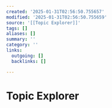 ```yaml
---
created: '2025-01-31T02:56:50.755657'
modified: '2025-01-31T02:56:50.755659'
source: '[[Topic Explorer]]'
tags: []
aliases: []
summary: ''
category: ''
links:
  outgoing: []
  backlinks: []

---
```


# Topic Explorer


